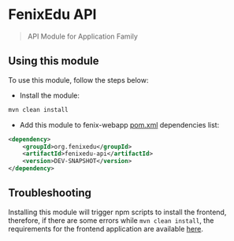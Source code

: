 FenixEdu API
=========

> API Module for Application Family

## Using this module

To use this module, follow the steps below:

- Install the module:

```sh
mvn clean install
```
- Add this module to fenix-webapp [pom.xml](https://github.com/ist-dsi/fenix-webapp/blob/master/pom.xml) dependencies list:

```xml
<dependency>
    <groupId>org.fenixedu</groupId>
    <artifactId>fenixedu-api</artifactId>
    <version>DEV-SNAPSHOT</version>
</dependency>
```

## Troubleshooting

Installing this module will trigger npm scripts to install the frontend, therefore, if there are some errors while ``mvn clean install``, the requirements for the frontend application are available [here](https://repo.dsi.tecnico.ulisboa.pt/FenixEdu/application/fenixedu-api/blob/master/src/main/frontend/README.md).